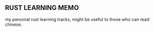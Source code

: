 ## RUST LEARNING MEMO

my personal rust learning tracks, might be useful to those who can read chinese.
